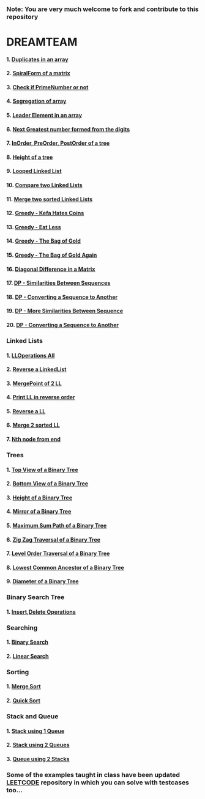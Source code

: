 ### Note:  You are very much welcome to fork and contribute to this repository
# DREAMTEAM

#### 1. [Duplicates in an array](https://github.com/Chandu71202/DREAMTEAM/blob/main/Duplicates.cpp) 

#### 2. [SpiralForm of a matrix](https://github.com/Chandu71202/DREAMTEAM/blob/main/SpiralForm.cpp0)

#### 3. [Check if PrimeNumber or not](https://github.com/Chandu71202/DREAMTEAM/blob/main/PrimeNumber.cpp)

#### 4. [Segregation of array ](https://github.com/Chandu71202/DREAMTEAM/blob/main/Segregation.cpp)

#### 5. [Leader Element in an array](https://github.com/Chandu71202/DREAMTEAM/blob/main/LeaderEle.cpp)

#### 6. [Next Greatest number formed from the digits](https://github.com/Chandu71202/DREAMTEAM/blob/main/NextGreatestNumFormed.py)

#### 7. [InOrder, PreOrder, PostOrder of a tree](https://github.com/Chandu71202/DREAMTEAM/blob/main/HACKERRANK/Q%20101%20-%20Trees%20-%20Inorder%20&Preorer%20&%20Postorder%20%20Traversal.c)

#### 8. [Height of a tree](https://github.com/Chandu71202/DREAMTEAM/blob/main/HACKERRANK/Q%20301%20-%20Trees%20-%20Height%20of%20a%20Binary%20Tree.c)

#### 9. [Looped Linked List](https://github.com/Chandu71202/DREAMTEAM/blob/main/HACKERRANK/O%20M01%20-%20Looped%20List.c)

#### 10. [Compare two Linked Lists](https://github.com/Chandu71202/DREAMTEAM/blob/main/HACKERRANK/O%20M02%20-%20Comparing%20Two%20Linked%20Lists.c)

#### 11. [Merge two sorted Linked Lists](https://github.com/Chandu71202/DREAMTEAM/blob/main/HACKERRANK/O%20M03%20-%20Merge%20Routine%20on%20Sorted%20Linked%20Lists.c)

#### 12. [Greedy - Kefa Hates Coins](https://github.com/Chandu71202/DREAMTEAM/blob/main/HACKERRANK/CCT%20A5%20-%20Kefa%20hates%20coins.py)

#### 13. [Greedy - Eat Less](https://github.com/Chandu71202/DREAMTEAM/blob/main/HACKERRANK/CCT%20B5%20-%20Eat%20Less.java)

#### 14. [Greedy - The Bag of Gold](https://github.com/Chandu71202/DREAMTEAM/blob/main/HACKERRANK/I%20D99%20The%20Bag%20of%20Gold.py)

#### 15. [Greedy - The Bag of Gold Again](https://github.com/Chandu71202/DREAMTEAM/blob/main/HACKERRANK/S%20504%20:%20The%20Bag%20of%20Gold%20Again.cpp)

#### 16. [Diagonal Difference in a Matrix](https://github.com/Chandu71202/DREAMTEAM/blob/main/HACKERRANK/Diagonal%20Difference.py)

#### 17. [DP - Similarities Between Sequences](https://github.com/Chandu71202/DREAMTEAM/blob/main/HACKERRANK/Dynamic%20Programming/DP%20A1%20Similarities%20Between%20Sequences.cpp)

#### 18. [DP - Converting a Sequence to Another](https://github.com/Chandu71202/DREAMTEAM/blob/main/HACKERRANK/Dynamic%20Programming/DP%20A2%20Converting%20a%20Sequence%20to%20Another.cpp)

#### 19. [DP - More Similarities Between Sequence](https://github.com/Chandu71202/DREAMTEAM/blob/main/HACKERRANK/Dynamic%20Programming/DP%20B1%20More%20Similarities%20Between%20Sequences.cpp)

#### 20. [DP - Converting a Sequence to Another](https://github.com/Chandu71202/DREAMTEAM/blob/main/HACKERRANK/Dynamic%20Programming/DP%20B2%20Converting%20a%20Sequence%20to%20Another%20-%202.cpp)

### Linked Lists

#### 1. [LLOperations All](https://github.com/Chandu71202/DREAMTEAM/blob/main/LinkedLists/LLoperations.cpp)

#### 2. [Reverse a LinkedList](https://github.com/Chandu71202/DREAMTEAM/blob/main/LinkedLists/ReverseLL.cpp)

#### 3. [MergePoint of 2 LL](https://github.com/Chandu71202/DREAMTEAM/blob/main/LinkedLists/MergePointOf2LL.cpp)

#### 4. [Print LL in reverse order](https://github.com/Chandu71202/DREAMTEAM/blob/main/LinkedLists/Printing%20LL%20in%20reverse.cpp)

#### 5. [Reverse a LL](https://github.com/Chandu71202/DREAMTEAM/blob/main/LinkedLists/ReverseLL.cpp)

#### 6. [Merge 2 sorted LL](https://github.com/Chandu71202/DREAMTEAM/blob/main/LinkedLists/merge2sortedLL.cpp)

#### 7. [Nth node from end](https://github.com/Chandu71202/DREAMTEAM/blob/main/LinkedLists/nthnodefromend.cpp)

### Trees

#### 1. [Top View of a Binary Tree](https://github.com/Chandu71202/DREAMTEAM/blob/main/Tree/TopViewOfaBinaryTree.py)

#### 2. [Bottom View of a Binary Tree](https://github.com/Chandu71202/DREAMTEAM/blob/main/Tree/BottomViewOfABinaryTree.py)

#### 3. [Height of a Binary Tree](https://github.com/Chandu71202/DREAMTEAM/blob/main/Tree/heightOfaBinaryTree.cpp)

#### 4. [Mirror of a Binary Tree](https://github.com/Chandu71202/LEETCODE/blob/main/Trees/226%20Invert%20Binary%20Tree.cpp)

#### 5. [Maximum Sum Path of a Binary Tree](https://github.com/Chandu71202/LEETCODE/blob/main/Trees/124%20Binary%20Tree%20Maximum%20Path%20Sum.cpp)

#### 6. [Zig Zag Traversal of a Binary Tree](https://github.com/Chandu71202/LEETCODE/blob/main/Trees/103%20Binary%20Tree%20Zigzag%20Level%20Order%20Traversal.cpp)

#### 7. [Level Order Traversal of a Binary Tree](https://github.com/Chandu71202/LEETCODE/blob/main/Trees/102%20Binary%20Tree%20Level%20Order%20Traversal.cpp)

#### 8. [Lowest Common Ancestor of a Binary Tree](https://github.com/Chandu71202/LEETCODE/blob/main/Trees/236%20Lowest%20Common%20Ancestor%20of%20a%20Binary%20Tree.cpp)

#### 9. [Diameter of a Binary Tree](https://github.com/Chandu71202/LEETCODE/blob/main/Trees/543%20Diameter%20of%20Binary%20Tree.cpp)


### Binary Search Tree
#### 1. [Insert,Delete Operations](https://github.com/Chandu71202/DREAMTEAM/blob/main/BinarySearchTree/BiolerPlateCode.cpp)

### Searching
#### 1. [Binary Search](https://github.com/Chandu71202/DREAMTEAM/blob/main/Searching/BinarySearch.py)
#### 2. [Linear Search](https://github.com/Chandu71202/DREAMTEAM/blob/main/Searching/LinearSearch.py)

### Sorting
#### 1. [Merge Sort](https://github.com/Chandu71202/DREAMTEAM/blob/main/Sorting/MergeSort.py)
#### 2. [Quick Sort](https://github.com/Chandu71202/DREAMTEAM/blob/main/Sorting/QuickSort.py)

### Stack and Queue
#### 1. [Stack using 1 Queue](https://github.com/Chandu71202/DREAMTEAM/blob/main/Stack%20and%20Queue/Stack%20using%201%20queue.cpp)
#### 2. [Stack using 2 Queues](https://github.com/Chandu71202/DREAMTEAM/blob/main/Stack%20and%20Queue/Stack%20using%202%20queue.cpp)
#### 3. [Queue using 2 Stacks](https://github.com/Chandu71202/DREAMTEAM/blob/main/Stack%20and%20Queue/Queue%20using%202%20stacks.cpp)
### Some of the examples taught in class have been updated [LEETCODE](https://github.com/Chandu71202/LEETCODE) repository in which you can solve with testcases too...

